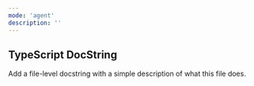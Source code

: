 ```yaml
---
mode: 'agent'
description: ''
---
```

## TypeScript DocString

Add a file-level docstring with a simple description of what this file does.

